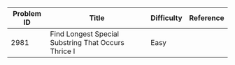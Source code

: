 | Problem ID | Title | Difficulty | Reference
| --- | --- | --- | ---
| 2981 | Find Longest Special Substring That Occurs Thrice I | Easy | 
